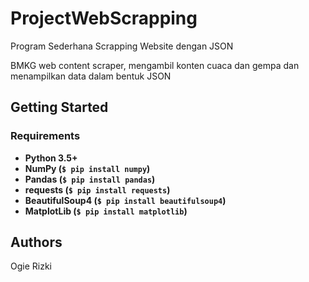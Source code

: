 # ProjectWebScrapping
Program Sederhana Scrapping Website dengan JSON

BMKG web content scraper, mengambil konten cuaca dan gempa dan menampilkan data dalam bentuk JSON

## Getting Started

### Requirements
* **Python 3.5+**
* **NumPy (`$ pip install numpy`)**
* **Pandas (`$ pip install pandas`)**
* **requests (`$ pip install requests`)**
* **BeautifulSoup4 (`$ pip install beautifulsoup4`)**
* **MatplotLib (`$ pip install matplotlib`)**

## Authors
Ogie Rizki
